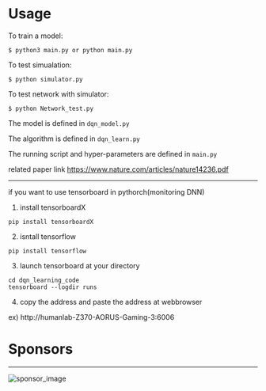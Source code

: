 # Usage

To train a model:

```
$ python3 main.py or python main.py

```

To test simualation:

```
$ python simulator.py

```

To test network with simulator:

```
$ python Network_test.py

```


The model is defined in `dqn_model.py`

The algorithm is defined in `dqn_learn.py`

The running script and hyper-parameters are defined in `main.py`

related paper link https://www.nature.com/articles/nature14236.pdf

-------------------------------------------------------------------
if you want to use tensorboard in pythorch(monitoring DNN)

1. install  tensorboardX
```
pip install tensorboardX
```
2. isntall tensorflow
```
pip install tensorflow
```
3. launch tensorboard at your directory
```
cd dqn_learning_code
tensorboard --logdir runs
```
4. copy the address and paste the address at webbrowser

ex) http://humanlab-Z370-AORUS-Gaming-3:6006

# Sponsors
----------------------------------------------------------------------------------------------------
![sponsor_image](https://user-images.githubusercontent.com/47877833/54169800-90c45280-44b7-11e9-9878-3048ad1050c0.png)
